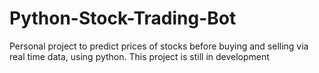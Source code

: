 # Python-Stock-Trading-Bot
Personal project to predict prices of stocks before buying and selling via real time data, using python.
This project is still in development
